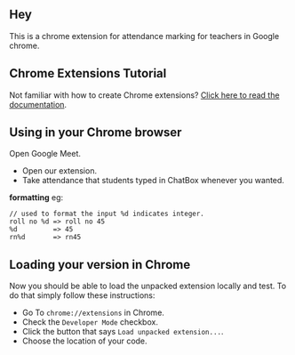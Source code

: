 
## Hey 
This is a chrome extension for attendance marking for teachers in Google chrome. 

## Chrome Extensions Tutorial
Not familiar with how to create Chrome extensions? [Click here to read the documentation](http://developer.chrome.com/extensions/index.html).

## Using in your Chrome browser
Open Google Meet.

* Open our extension.
* Take attendance that students typed in ChatBox whenever you wanted.

**formatting**
eg:

    // used to format the input %d indicates integer.
    roll no %d => roll no 45
    %d		   => 45
    rn%d	   => rn45
    


## Loading your version in Chrome
Now you should be able to load the unpacked extension locally and test. To do that simply follow these instructions:

* Go To `chrome://extensions` in Chrome.
* Check the `Developer Mode` checkbox.
* Click the button that says `Load unpacked extension...`.
* Choose the location of your code.


